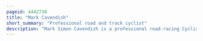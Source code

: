 ```yaml
---
pageid: 4442738
title: "Mark Cavendish"
short_summary: "Professional road and track cyclist"
description: "Mark Simon Cavendish is a professional road-racing Cyclist from Manx who currently works with the uci Worldteam Astana Qazaqstan Team. As Track Cyclist he specialises in Madison Points Race and scratch Race Disciplines as a Road Racer he is a Sprinter. He is widely considered one of the greatest Road Sprinters of all Time, and in 2021 was called 'the greatest Sprinter in the History of the Tour and of Cycling' by Christian Prudhomme, Director of the Tour de France."
---
```


